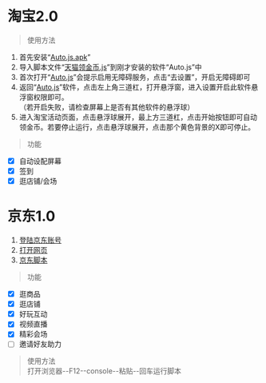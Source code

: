 # 淘宝2.0  
> 使用方法  
1. 首先安装“[Auto.js.apk](/Auto.js.apk)”  
2. 导入脚本文件“[天猫领金币.js](/天猫领金币.js)”到刚才安装的软件“Auto.js”中  
3. 首次打开“[Auto.js](/Auto.js.apk)”会提示启用无障碍服务，点击“去设置”，开启无障碍即可  
4. 返回“[Auto.js](/Auto.js.apk)”软件，点击左上角三道杠，打开悬浮窗，进入设置开启此软件悬浮窗权限即可。  
（若开启失败，请检查屏幕上是否有其他软件的悬浮球）  
5. 进入淘宝活动页面，点击悬浮球展开，最上方三道杠，点击开始按钮即可自动领金币。若要停止运行，点击悬浮球展开，点击那个黄色背景的X即可停止。  
> 功能  
- [x] 自动设配屏幕   
- [x] 签到  
- [x] 逛店铺/会场

# 京东1.0  
1. [登陆京东账号](https://www.jd.com/)  
2. [打开网页](https://happy.m.jd.com/babelDiy/GZWVJFLMXBQVEBDQZWMY/XJf8bH6oXDWSgS91daDJzXh9bU7/index.html#/failback)  
3. [京东脚本](/v1.0/京东养红包脚本.txt)  
  
> 功能  
- [x] 逛商品  
- [x] 逛店铺    
- [x] 好玩互动  
- [x] 视频直播  
- [x] 精彩会场 
- [ ] 邀请好友助力  
> 使用方法  
打开浏览器--F12--console--粘贴--回车运行脚本

